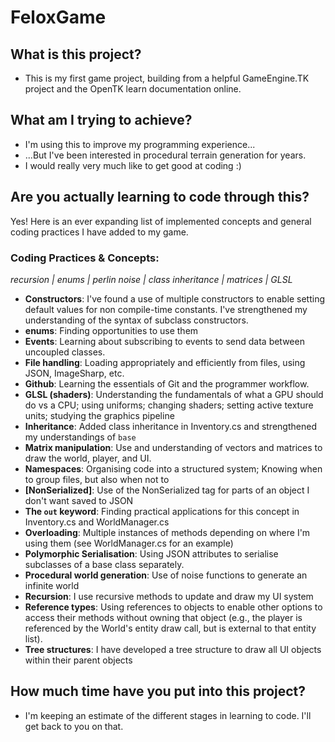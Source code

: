 # FeloxGame

## What is this project?
- This is my first game project, building from a helpful GameEngine.TK project and the OpenTK learn documentation online.

## What am I trying to achieve?
- I'm using this to improve my programming experience...
- ...But I've been interested in procedural terrain generation for years.
- I would really very much like to get good at coding :)

## Are you actually learning to code through this?
Yes! Here is an ever expanding list of implemented concepts and general coding practices I have added to my game.

### __Coding Practices & Concepts__:
*recursion | enums | perlin noise | class inheritance | matrices | GLSL*
- **Constructors**: I've found a use of multiple constructors to enable setting default values for non compile-time constants. I've strengthened my understanding of the syntax of subclass constructors.
- **enums**: Finding opportunities to use them
- **Events**: Learning about subscribing to events to send data between uncoupled classes.
- **File handling**: Loading appropriately and efficiently from files, using JSON, ImageSharp, etc.
- **Github**: Learning the essentials of Git and the programmer workflow.
- **GLSL (shaders)**: Understanding the fundamentals of what a GPU should do vs a CPU; using uniforms; changing shaders; setting active texture units; studying the graphics pipeline
- **Inheritance**: Added class inheritance in Inventory.cs and strengthened my understandings of `base`
- **Matrix manipulation**: Use and understanding of vectors and matrices to draw the world, player, and UI.
- **Namespaces**: Organising code into a structured system; Knowing when to group files, but also when not to
- **[NonSerialized]**: Use of the NonSerialized tag for parts of an object I don't want saved to JSON 
- **The `out` keyword**: Finding practical applications for this concept in Inventory.cs and WorldManager.cs
- **Overloading**: Multiple instances of methods depending on where I'm using them (see WorldManager.cs for an example)
- **Polymorphic Serialisation**: Using JSON attributes to serialise subclasses of a base class separately.
- **Procedural world generation**: Use of noise functions to generate an infinite world
- **Recursion**: I use recursive methods to update and draw my UI system
- **Reference types**: Using references to objects to enable other options to access their methods without owning that object (e.g., the player is referenced by the World's entity draw call, but is external to that entity list).
- **Tree structures**: I have developed a tree structure to draw all UI objects within their parent objects

## How much time have you put into this project?
- I'm keeping an estimate of the different stages in learning to code. I'll get back to you on that.